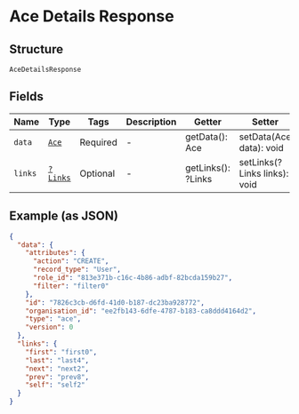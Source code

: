 
# Ace Details Response

## Structure

`AceDetailsResponse`

## Fields

| Name | Type | Tags | Description | Getter | Setter |
|  --- | --- | --- | --- | --- | --- |
| `data` | [`Ace`](../../doc/models/ace.md) | Required | - | getData(): Ace | setData(Ace data): void |
| `links` | [`?Links`](../../doc/models/links.md) | Optional | - | getLinks(): ?Links | setLinks(?Links links): void |

## Example (as JSON)

```json
{
  "data": {
    "attributes": {
      "action": "CREATE",
      "record_type": "User",
      "role_id": "813e371b-c16c-4b86-adbf-82bcda159b27",
      "filter": "filter0"
    },
    "id": "7826c3cb-d6fd-41d0-b187-dc23ba928772",
    "organisation_id": "ee2fb143-6dfe-4787-b183-ca8ddd4164d2",
    "type": "ace",
    "version": 0
  },
  "links": {
    "first": "first0",
    "last": "last4",
    "next": "next2",
    "prev": "prev8",
    "self": "self2"
  }
}
```

